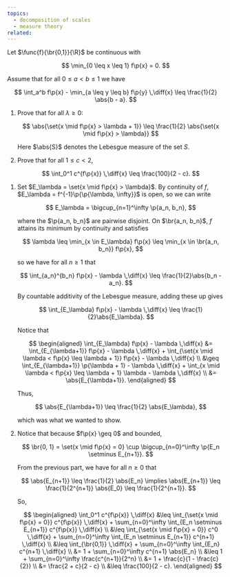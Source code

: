 ```yaml
---
topics:
  - decomposition of scales
  - measure theory
related:
---
```


<problem>

Let $\func{f}{\br{0,1}}{\R}$ be continuous with

$$
\min_{0 \leq x \leq 1} f\p{x} = 0.
$$

Assume that for all $0 \leq a < b \leq 1$ we have

$$
\int_a^b f\p{x} - \min_{a \leq y \leq b} f\p{y} \,\diff{x} \leq \frac{1}{2} \abs{b - a}.
$$

1. Prove that for all $\lambda \geq 0$:

   $$
   \abs{\set{x \mid f\p{x} > \lambda + 1}} \leq \frac{1}{2} \abs{\set{x \mid f\p{x} > \lambda}}
   $$

   Here $\abs{S}$ denotes the Lebesgue measure of the set $S$.

2. Prove that for all $1 \leq c < 2$,

   $$
   \int_0^1 c^{f\p{x}} \,\diff{x} \leq \frac{100}{2 - c}.
   $$

</problem>

<solution>

1. Set $E_\lambda = \set{x \mid f\p{x} > \lambda}$. By continuity of $f$, $E_\lambda = f^{-1}\p{\p{\lambda, \infty}}$ is open, so we can write

   $$
   E_\lambda = \bigcup_{n=1}^\infty \p{a_n, b_n},
   $$

   where the $\p{a_n, b_n}$ are pairwise disjoint. On $\br{a_n, b_n}$, $f$ attains its minimum by continuity and satisfies

   $$
   \lambda \leq \min_{x \in E_\lambda} f\p{x} \leq \min_{x \in \br{a_n, b_n}} f\p{x},
   $$

   so we have for all $n \geq 1$ that

   $$
   \int_{a_n}^{b_n} f\p{x} - \lambda \,\diff{x} \leq \frac{1}{2}\abs{b_n - a_n}.
   $$

   By countable additivity of the Lebesgue measure, adding these up gives

   $$
   \int_{E_\lambda} f\p{x} - \lambda \,\diff{x} \leq \frac{1}{2}\abs{E_\lambda}.
   $$

   Notice that

   $$
   \begin{aligned}
       \int_{E_\lambda} f\p{x} - \lambda \,\diff{x}
           &= \int_{E_{\lambda+1}} f\p{x} - \lambda \,\diff{x} +  \int_{\set{x \mid \lambda < f\p{x} \leq \lambda + 1}} f\p{x} - \lambda \,\diff{x} \\
           &\geq \int_{E_{\lambda+1}} \p{\lambda + 1} - \lambda \,\diff{x} + \int_{x \mid \lambda < f\p{x} \leq \lambda + 1} \lambda - \lambda \,\diff{x} \\
           &= \abs{E_{\lambda+1}}.
   \end{aligned}
   $$

   Thus,

   $$
   \abs{E_{\lambda+1}} \leq \frac{1}{2} \abs{E_\lambda},
   $$

   which was what we wanted to show.

2. Notice that because $f\p{x} \geq 0$ and bounded,

   $$
   \br{0, 1} = \set{x \mid f\p{x} = 0} \cup \bigcup_{n=0}^\infty \p{E_n \setminus E_{n+1}}.
   $$

   From the previous part, we have for all $n \geq 0$ that

   $$
   \abs{E_{n+1}} \leq \frac{1}{2} \abs{E_n}
   \implies \abs{E_{n+1}} \leq \frac{1}{2^{n+1}} \abs{E_0} \leq \frac{1}{2^{n+1}}.
   $$

   So,

   $$
   \begin{aligned}
       \int_0^1 c^{f\p{x}} \,\diff{x}
           &\leq \int_{\set{x \mid f\p{x} = 0}} c^{f\p{x}} \,\diff{x} + \sum_{n=0}^\infty \int_{E_n \setminus E_{n+1}} c^{f\p{x}} \,\diff{x} \\
           &\leq \int_{\set{x \mid f\p{x} = 0}} c^0 \,\diff{x} + \sum_{n=0}^\infty \int_{E_n \setminus E_{n+1}} c^{n+1} \,\diff{x} \\
           &\leq \int_{\br{0,1}} \,\diff{x} + \sum_{n=0}^\infty \int_{E_n} c^{n+1} \,\diff{x} \\
           &= 1 + \sum_{n=0}^\infty c^{n+1} \abs{E_n} \\
           &\leq 1 + \sum_{n=0}^\infty \frac{c^{n+1}}{2^n} \\
           &= 1 + \frac{c}{1 - \frac{c}{2}} \\
           &= \frac{2 + c}{2 - c} \\
           &\leq \frac{100}{2 - c}.
   \end{aligned}
   $$

</solution>
